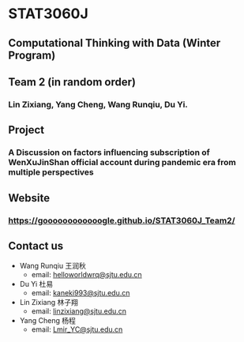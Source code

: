 # STAT3060J
## Computational Thinking with Data (Winter Program)
## Team 2 (in random order)
### Lin Zixiang, Yang Cheng, Wang Runqiu, Du Yi.
## Project

### A Discussion on factors influencing subscription of WenXuJinShan official account during pandemic era from multiple perspectives

## Website

### https://goooooooooooogle.github.io/STAT3060J_Team2/


## Contact us
- Wang Runqiu 王润秋 
  - email: helloworldwrq@sjtu.edu.cn
- Du Yi 杜易
  - email: kaneki993@sjtu.edu.cn
- Lin Zixiang 林子翔
  - email: linzixiang@sjtu.edu.cn
- Yang Cheng 杨程
  - email: Lmir_YC@sjtu.edu.cn
